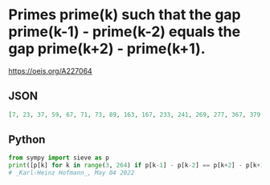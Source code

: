 # Primes prime\(k\) such that the gap prime\(k\-1\) \- prime\(k\-2\) equals the gap prime\(k\+2\) \- prime\(k\+1\)\.
https://oeis.org/A227064
## JSON
```JSON
[7, 23, 37, 59, 67, 71, 73, 89, 163, 167, 233, 241, 269, 277, 367, 379, 389, 449, 479, 557, 569, 587, 599, 601, 631, 743, 751, 757, 809, 967, 983, 1009, 1033, 1039, 1109, 1117, 1229, 1283, 1297, 1307, 1361, 1439, 1523, 1559, 1607, 1609, 1613, 1637, 1669]
```
## Python
```Python
from sympy import sieve as p
print([p[k] for k in range(3, 264) if p[k-1] - p[k-2] == p[k+2] - p[k+1]])
# _Karl-Heinz Hofmann_, May 04 2022
```
